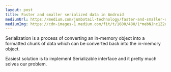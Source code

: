```yaml
---
layout: post
title: Faster and smaller serialized data in Android
mediumUrl: https://medium.com/jumbotail-technology/faster-and-smaller-serialized-data-in-android-7c68d32e15fc
mediumImg: https://cdn-images-1.medium.com/fit/t/1600/480/1*mebNJnc1Z2uyp-lm3oK91g.jpeg
---
```


Serialization is a process of converting an in-memory object into a formatted chunk of data which can be converted back into the in-memory object.

Easiest solution is to implement Serializable interface and it pretty much solves our problem.
